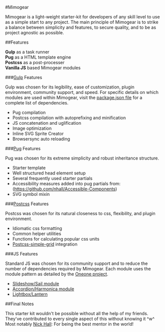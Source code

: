 #Mimogear

Mimogear is a light-weight starter-kit for developers of any skill level to use as a simple start to any project. The main principle of Mimogear is to strike a balance between simplicity and features, to secure quality, and to be as project agnostic as possible.

##Features

**Gulp** as a task runner<br>
**Pug** as a HTML template engine<br>
**Postcss** as a post-processer<br>
**Vanilla JS** based Mimogear modules

###[Gulp](http://gulpjs.com/) Features

Gulp was chosen for its legibility, ease of customization, plugin environment, community support, and speed. For specific details on which modules are used within Mimogear, visit the [package.json file](https://github.com/mimoduo/Mimogear/blob/master/package.json) for a complete list of dependencies.

* Pug compilation
* Postcss compilation with autoprefixing and minification
* JS concatenation and uglification
* Image optimization
* Inline SVG Sprite Creator
* Browsersync auto reloading

###[Pug](https://pugjs.org/api/getting-started.html) Features

Pug was chosen for its extreme simplicity and robust inheritance structure.

* Starter template
* Well structured head element setup
* Several frequently used starter partials
* Accessibility measures added into pug partials from: (https://github.com/nhall/Accessible-Components)
* SVG symbol mixin

###[Postcss](http://postcss.org/) Features

Postcss was chosen for its natural closeness to css, flexibility, and plugin environment.

* Idiomatic css formatting
* Common helper utilities
* Functions for calculating popular css units
* [Postcss-simple-grid](https://github.com/iamfrntdv/postcss-simple-grid) integration

###JS Features

Standard JS was chosen for its community support and to reduce the number of dependencies required by Mimogear. Each module uses the module pattern as detailed by the [Oneone project](https://github.com/mimoduo/Oneone).

* [Slideshow/Sail module](http://codepen.io/mimoduo/pen/gabWmN)
* [Accordion/Harmonica module](http://codepen.io/mimoduo/pen/epZaMq)
* [Lightbox/Lantern](http://codepen.io/mimoduo/pen/EPerjv)

##Final Notes

This starter kit wouldn't be possible without all the help of my friends. They've contributed to every single aspect of this without knowing it ^w^ Most notably [Nick Hall](https://github.com/nhall): For being the best mentor in the world!
